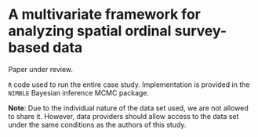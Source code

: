 # A multivariate framework for analyzing spatial ordinal survey-based data

Paper under review.

`R` code used to run the entire case study. Implementation is provided in the `NIMBLE` Bayesian inference MCMC package.

**Note**: Due to the individual nature of the data set used, we are not allowed to share it. However, data providers should allow access to the data set under the same conditions as the authors of this study.
